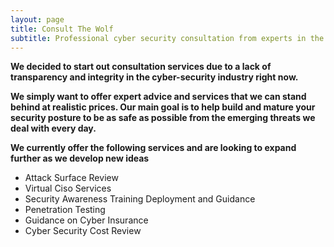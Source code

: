 ```yaml
---
layout: page
title: Consult The Wolf
subtitle: Professional cyber security consultation from experts in the industry.
---
```



**We decided to start out consultation services due to a lack of transparency and integrity in the cyber-security industry right now.**

**We simply want to offer expert advice and services that we can stand behind at realistic prices. Our main goal is to help build and mature your security posture to be as safe as possible from the emerging threats we deal with every day.**


**We currently offer the following services and are looking to expand further as we develop new ideas**
* Attack Surface Review
* Virtual Ciso Services
* Security Awareness Training Deployment and Guidance
* Penetration Testing
* Guidance on Cyber Insurance
* Cyber Security Cost Review
